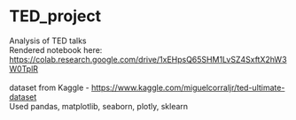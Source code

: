 # TED_project
Analysis of TED talks<br>
Rendered notebook here:
https://colab.research.google.com/drive/1xEHpsQ65SHM1LvSZ4SxftX2hW3W0TplR <br><br>
dataset from Kaggle - https://www.kaggle.com/miguelcorraljr/ted-ultimate-dataset <br>
Used pandas, matplotlib, seaborn, plotly, sklearn
